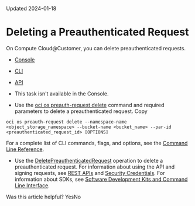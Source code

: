 Updated 2024-01-18
# Deleting a Preauthenticated Request
On Compute Cloud@Customer, you can delete preauthenticated requests.
  * [Console](https://docs.oracle.com/en-us/iaas/compute-cloud-at-customer/topics/object/deleteing-a-pre-authenticated-request.htm)
  * [CLI](https://docs.oracle.com/en-us/iaas/compute-cloud-at-customer/topics/object/deleteing-a-pre-authenticated-request.htm)
  * [API](https://docs.oracle.com/en-us/iaas/compute-cloud-at-customer/topics/object/deleteing-a-pre-authenticated-request.htm)


  * This task isn't available in the Console.
  * Use the [oci os preauth-request delete](https://docs.oracle.com/iaas/tools/oci-cli/latest/oci_cli_docs/cmdref/os/preauth-request/delete.html) command and required parameters to delete a preauthenticated request.
Copy
```
oci os preauth-request delete --namespace-name <object_storage_namespace> --bucket-name <bucket_name> --par-id <preauthenticated_request_id> [OPTIONS]
```

For a complete list of CLI commands, flags, and options, see the [Command Line Reference](https://docs.oracle.com/iaas/tools/oci-cli/latest/oci_cli_docs/index.html).
  * Use the [DeletePreauthenticatedRequest](https://docs.oracle.com/iaas/api/#/en/objectstorage/latest/PreauthenticatedRequest/DeletePreauthenticatedRequest) operation to delete a preauthenticated request.
For information about using the API and signing requests, see [REST APIs](https://docs.oracle.com/iaas/Content/API/Concepts/usingapi.htm#REST_APIs) and [Security Credentials](https://docs.oracle.com/iaas/Content/General/Concepts/credentials.htm). For information about SDKs, see [Software Development Kits and Command Line Interface](https://docs.oracle.com/iaas/Content/API/Concepts/sdks.htm#Software_Development_Kits_and_Command_Line_Interface).


Was this article helpful?
YesNo

